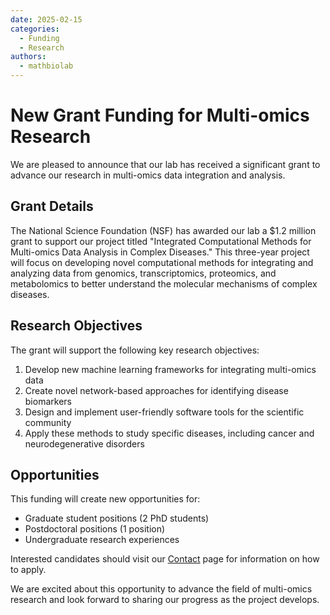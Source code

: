 ```yaml
---
date: 2025-02-15
categories:
  - Funding
  - Research
authors:
  - mathbiolab
---
```


# New Grant Funding for Multi-omics Research

We are pleased to announce that our lab has received a significant grant to advance our research in multi-omics data integration and analysis.

<!-- more -->

## Grant Details

The National Science Foundation (NSF) has awarded our lab a $1.2 million grant to support our project titled "Integrated Computational Methods for Multi-omics Data Analysis in Complex Diseases." This three-year project will focus on developing novel computational methods for integrating and analyzing data from genomics, transcriptomics, proteomics, and metabolomics to better understand the molecular mechanisms of complex diseases.

## Research Objectives

The grant will support the following key research objectives:

1. Develop new machine learning frameworks for integrating multi-omics data
2. Create novel network-based approaches for identifying disease biomarkers
3. Design and implement user-friendly software tools for the scientific community
4. Apply these methods to study specific diseases, including cancer and neurodegenerative disorders

## Opportunities

This funding will create new opportunities for:

- Graduate student positions (2 PhD students)
- Postdoctoral positions (1 position)
- Undergraduate research experiences

Interested candidates should visit our [Contact](../../contact.md) page for information on how to apply.

We are excited about this opportunity to advance the field of multi-omics research and look forward to sharing our progress as the project develops.
